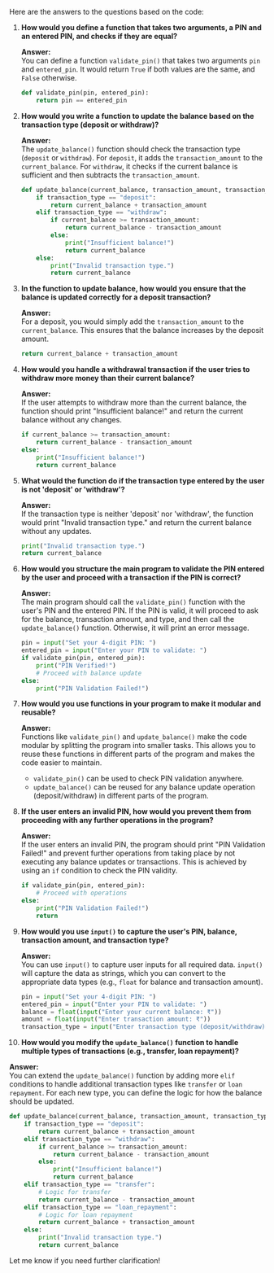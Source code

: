 Here are the answers to the questions based on the code:

1. **How would you define a function that takes two arguments, a PIN and an entered PIN, and checks if they are equal?**

   **Answer:**  
   You can define a function `validate_pin()` that takes two arguments `pin` and `entered_pin`. It would return `True` if both values are the same, and `False` otherwise.
   ```python
   def validate_pin(pin, entered_pin):
       return pin == entered_pin
   ```

2. **How would you write a function to update the balance based on the transaction type (deposit or withdraw)?**

   **Answer:**  
   The `update_balance()` function should check the transaction type (`deposit` or `withdraw`). For `deposit`, it adds the `transaction_amount` to the `current_balance`. For `withdraw`, it checks if the current balance is sufficient and then subtracts the `transaction_amount`.
   ```python
   def update_balance(current_balance, transaction_amount, transaction_type):
       if transaction_type == "deposit":
           return current_balance + transaction_amount
       elif transaction_type == "withdraw":
           if current_balance >= transaction_amount:
               return current_balance - transaction_amount
           else:
               print("Insufficient balance!")
               return current_balance
       else:
           print("Invalid transaction type.")
           return current_balance
   ```

3. **In the function to update balance, how would you ensure that the balance is updated correctly for a deposit transaction?**

   **Answer:**  
   For a deposit, you would simply add the `transaction_amount` to the `current_balance`. This ensures that the balance increases by the deposit amount.
   ```python
   return current_balance + transaction_amount
   ```

4. **How would you handle a withdrawal transaction if the user tries to withdraw more money than their current balance?**

   **Answer:**  
   If the user attempts to withdraw more than the current balance, the function should print "Insufficient balance!" and return the current balance without any changes.
   ```python
   if current_balance >= transaction_amount:
       return current_balance - transaction_amount
   else:
       print("Insufficient balance!")
       return current_balance
   ```

5. **What would the function do if the transaction type entered by the user is not 'deposit' or 'withdraw'?**

   **Answer:**  
   If the transaction type is neither 'deposit' nor 'withdraw', the function would print "Invalid transaction type." and return the current balance without any updates.
   ```python
   print("Invalid transaction type.")
   return current_balance
   ```

6. **How would you structure the main program to validate the PIN entered by the user and proceed with a transaction if the PIN is correct?**

   **Answer:**  
   The main program should call the `validate_pin()` function with the user's PIN and the entered PIN. If the PIN is valid, it will proceed to ask for the balance, transaction amount, and type, and then call the `update_balance()` function. Otherwise, it will print an error message.
   ```python
   pin = input("Set your 4-digit PIN: ")
   entered_pin = input("Enter your PIN to validate: ")
   if validate_pin(pin, entered_pin):
       print("PIN Verified!")
       # Proceed with balance update
   else:
       print("PIN Validation Failed!")
   ```

7. **How would you use functions in your program to make it modular and reusable?**

   **Answer:**  
   Functions like `validate_pin()` and `update_balance()` make the code modular by splitting the program into smaller tasks. This allows you to reuse these functions in different parts of the program and makes the code easier to maintain.
   - `validate_pin()` can be used to check PIN validation anywhere.
   - `update_balance()` can be reused for any balance update operation (deposit/withdraw) in different parts of the program.

8. **If the user enters an invalid PIN, how would you prevent them from proceeding with any further operations in the program?**

   **Answer:**  
   If the user enters an invalid PIN, the program should print "PIN Validation Failed!" and prevent further operations from taking place by not executing any balance updates or transactions. This is achieved by using an `if` condition to check the PIN validity.
   ```python
   if validate_pin(pin, entered_pin):
       # Proceed with operations
   else:
       print("PIN Validation Failed!")
       return
   ```

9. **How would you use `input()` to capture the user's PIN, balance, transaction amount, and transaction type?**

   **Answer:**  
   You can use `input()` to capture user inputs for all required data. `input()` will capture the data as strings, which you can convert to the appropriate data types (e.g., `float` for balance and transaction amount).
   ```python
   pin = input("Set your 4-digit PIN: ")
   entered_pin = input("Enter your PIN to validate: ")
   balance = float(input("Enter your current balance: ₹"))
   amount = float(input("Enter transaction amount: ₹"))
   transaction_type = input("Enter transaction type (deposit/withdraw): ").lower()
   ```

10. **How would you modify the `update_balance()` function to handle multiple types of transactions (e.g., transfer, loan repayment)?**

   **Answer:**  
   You can extend the `update_balance()` function by adding more `elif` conditions to handle additional transaction types like `transfer` or `loan repayment`. For each new type, you can define the logic for how the balance should be updated.
   ```python
   def update_balance(current_balance, transaction_amount, transaction_type):
       if transaction_type == "deposit":
           return current_balance + transaction_amount
       elif transaction_type == "withdraw":
           if current_balance >= transaction_amount:
               return current_balance - transaction_amount
           else:
               print("Insufficient balance!")
               return current_balance
       elif transaction_type == "transfer":
           # Logic for transfer
           return current_balance - transaction_amount
       elif transaction_type == "loan_repayment":
           # Logic for loan repayment
           return current_balance + transaction_amount
       else:
           print("Invalid transaction type.")
           return current_balance
   ```

Let me know if you need further clarification!
